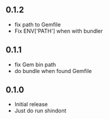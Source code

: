 ## 0.1.2

- fix path to Gemfile
- Fix ENV['PATH'] when with bundler

## 0.1.1

- fix Gem bin path
- do bundle when found Gemfile

## 0.1.0

- Initial release
- Just do run shindont
